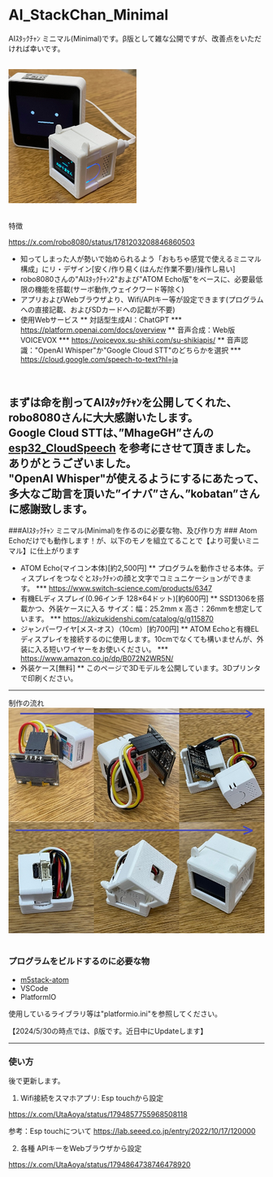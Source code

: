 # AI_StackChan_Minimal
AIｽﾀｯｸﾁｬﾝ ミニマル(Minimal)です。β版として雑な公開ですが、改善点をいただければ幸いです。
<br><br>

<img src="images/AI_StackChan_Minimal01.jpg" width="50%"><br><br>

特徴<br>

https://x.com/robo8080/status/1781203208846860503

* 知ってしまった人が勢いで始められるよう「おもちゃ感覚で使えるミニマル構成」にリ・デザイン[安く/作り易く(はんだ作業不要)/操作し易い]
* robo8080さんの"AIｽﾀｯｸﾁｬﾝ2"および"ATOM Echo版"をベースに、必要最低限の機能を搭載(サーボ動作,ウェイクワード等除く)
* アプリおよびWebブラウザより、Wifi/APIキー等が設定できます(プログラムへの直接記載、およびSDカードへの記載が不要)
* 使用Webサービス
** 対話型生成AI：ChatGPT
*** https://platform.openai.com/docs/overview
** 音声合成：Web版 VOICEVOX
*** https://voicevox.su-shiki.com/su-shikiapis/
** 音声認識："OpenAI Whisper"か"Google Cloud STT"のどちらかを選択
*** https://cloud.google.com/speech-to-text?hl=ja
<br>

まずは命を削ってAIｽﾀｯｸﾁｬﾝを公開してくれた、robo8080さんに大大感謝いたします。<br>
Google Cloud STTは、”MhageGH”さんの [esp32_CloudSpeech](https://github.com/MhageGH/esp32_CloudSpeech/ "Title") を参考にさせて頂きました。ありがとうございました。<br>
"OpenAI Whisper"が使えるようにするにあたって、多大なご助言を頂いた”イナバ”さん、”kobatan”さんに感謝致します。<br>
---


###AIｽﾀｯｸﾁｬﾝ ミニマル(Minimal)を作るのに必要な物、及び作り方 ###
Atom Echoだけでも動作します！が、以下のモノを組立てることで【より可愛いミニマル】に仕上がります
* ATOM Echo(マイコン本体)[約2,500円]
** プログラムを動作させる本体。ディスプレイをつなぐとｽﾀｯｸﾁｬﾝの顔と文字でコミュニケーションができます。
*** https://www.switch-science.com/products/6347
* 有機ELディスプレイ(0.96インチ 128×64ドット)[約600円]
** SSD1306を搭載かつ、外装ケースに入る サイズ：幅：25.2mm x 高さ：26mmを想定しています。
*** https://akizukidenshi.com/catalog/g/g115870
* ジャンパーワイヤ[メス-オス）（10cm）[約700円]
** ATOM Echoと有機ELディスプレイを接続するのに使用します。10cmでなくても構いませんが、外装に入る短いワイヤーをお使いください。
*** https://www.amazon.co.jp/dp/B072N2WR5N/
*  外装ケース[無料]
** このページで3Dモデルを公開しています。3Dプリンタで印刷ください。
*** 
制作の流れ
![画像1](images/making_all01_A.jpg)<br><br>


### プログラムをビルドするのに必要な物 ###
* [m5stack-atom](http://www.m5stack.com/ "Title")<br>
* VSCode<br>
* PlatformIO<br>

使用しているライブラリ等は"platformio.ini"を参照してください。<br>

【2024/5/30の時点では、β版です。近日中にUpdateします】<br>

---


### 使い方 ###

後で更新します。<br>

1. Wifi接続をスマホアプリ: Esp touchから設定

https://x.com/UtaAoya/status/1794857755968508118

参考：Esp touchについて
https://lab.seeed.co.jp/entry/2022/10/17/120000

2. 各種 APIキーをWebブラウザから設定

https://x.com/UtaAoya/status/1794864738746478920

<br>
<br>
<br>